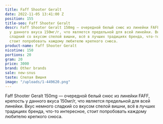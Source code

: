 ```yaml
---
title: Faff Shooter Geralt
date: 2022-11-05 13:41:00 Z
position: 155
title-seo: Faff Shooter Geralt
descr: Faff Shooter Geralt 150mg — очередной белый снюс из линейки FAFF, крепость
  у данного вкуса 150мг/г, что является предельной для всей линейки. Вкус немного
  сладкий со вкусом cпелой вишни, всё в лучших традициях бренда, что-то интересное,
  стоит попробовать каждому любителю крепкого снюса.
product-name: Faff Shooter Geralt
nicotine: 150
portions: 20
gram: 20
price: 3000
brand: Other brands
sale: new-snus
taste: Спелая Вишня
image: "/uploads/1-449620.png"
---
```


Faff Shooter Geralt 150mg — очередной белый снюс из линейки FAFF, крепость у данного вкуса 150мг/г, что является предельной для всей линейки. Вкус немного сладкий со вкусом cпелой вишни, всё в лучших традициях бренда, что-то интересное, стоит попробовать каждому любителю крепкого снюса.